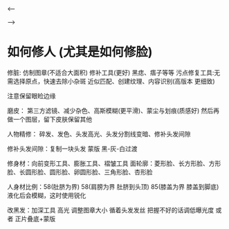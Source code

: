 <--

-->

# 如何修人 (尤其是如何修脸)

修脏: 仿制图章(不适合大面积) 修补工具(更好)
黑痣、痦子等等
污点修复工具:无需选择原点，快速去除小杂斑
 近似匹配、创建纹理、内容识别(高版本 更细致)

注意保留眼睑边缘

磨皮：
    第三方滤镜、减少杂色、高斯模糊(更平滑)、蒙尘与划痕(质感好)
    然后再做一个图层，留下皮肤保留其他

人物精修：
碎发、发色、头发高光、头发分割线变暗、修补头发间隙

修补头发间隙：复制一块头发 蒙版 黑-灰-白过渡

修身材：向前变形工具、膨胀工具、褶皱工具
面轮廓：菱形脸、长方形脸、方形脸、长圆形脸、圆形脸、卵圆形脸、三角形脸、杏形脸

人身材比例：58(肚脐为界) 58(肩膀为界 肚脐到头顶) 85(膝盖为界 膝盖到脚底)
液化后会模糊，这时使用锐化

改黑发：加深工具 高光 调整图章大小 循着头发发丝 把握不好的话调低曝光度
或者 正片叠底+蒙版
